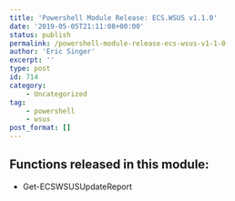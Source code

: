 ```yaml
---
title: 'Powershell Module Release: ECS.WSUS v1.1.0'
date: '2019-05-05T21:11:08+00:00'
status: publish
permalink: /powershell-module-release-ecs-wsus-v1-1-0
author: 'Eric Singer'
excerpt: ''
type: post
id: 714
category:
    - Uncategorized
tag:
    - powershell
    - wsus
post_format: []
---
```

 Functions released in this module: 
------------------------------------

- Get-ECSWSUSUpdateReport